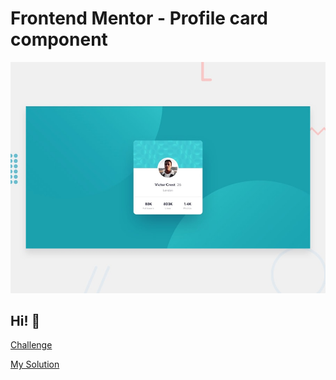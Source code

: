 # Frontend Mentor - Profile card component

![Design preview for the Profile card component coding challenge](./design/desktop-preview.jpg)

## Hi! 👋

[Challenge](https://www.frontendmentor.io/challenges/profile-card-component-cfArpWshJ)

[My Solution](https://nostalgic-easley-e709d4.netlify.app/)